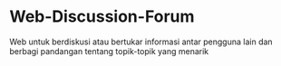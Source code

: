 # Web-Discussion-Forum
Web untuk berdiskusi atau bertukar informasi antar pengguna lain dan berbagi pandangan tentang topik-topik yang menarik
